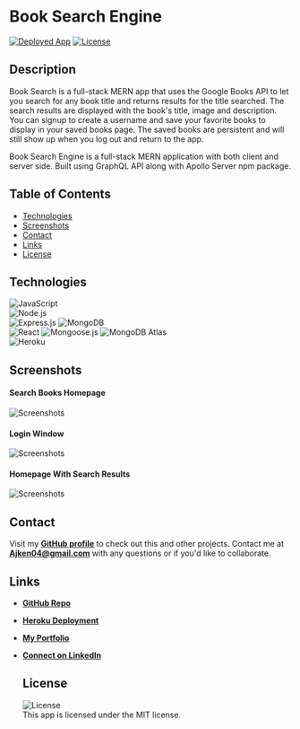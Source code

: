 # Book Search Engine
<a href="https://booksearch-tc.herokuapp.com/">![Deployed App](https://img.shields.io/badge/Deployed%20App-blue.svg)</a>    <a href=./LICENSE>![License](https://img.shields.io/badge/License%3A-MIT-green.svg)</a>  

## Description
Book Search is a full-stack MERN app that uses the Google Books API to let you search for any book title and returns results for the title searched. The search results are displayed with the book's title, image and description. You can signup to create a username and save your favorite books to display in your saved books page. The saved books are persistent and will still show up when you log out and return to the app.

Book Search Engine is a full-stack MERN application with both client and server side. Built using GraphQL API along with Apollo Server npm package.

## Table of Contents
* [Technologies](#technologies)
* [Screenshots](#screenshots)
* [Contact](#contact)
* [Links](#links)
* [License](#license)

## Technologies
![JavaScript](https://img.shields.io/badge/JavaScript-F7DF1E?style=for-the-badge&logo=javascript&logoColor=black)  
![Node.js](https://img.shields.io/badge/Node.js-43853D?style=for-the-badge&logo=node.js&logoColor=white)  
![Express.js](https://img.shields.io/badge/Express.js-404D59?style=for-the-badge)
![MongoDB](https://img.shields.io/badge/MongoDB-4EA94B?style=for-the-badge&logo=mongodb&logoColor=white)  
![React](https://img.shields.io/badge/React-20232A?style=for-the-badge&logo=react&logoColor=61DAFB) 
![Mongoose.js](https://img.shields.io/badge/Mongoose.js-880000?style=for-the-badge) 
![MongoDB Atlas](https://img.shields.io/badge/MongoDB%20Atlas-4EA94B?style=for-the-badge&logo=mongodb&logoColor=white)   
![Heroku](https://img.shields.io/badge/Heroku-430098?style=for-the-badge&logo=heroku&logoColor=white)  

## Screenshots
#### Search Books Homepage
![Screenshots](./client/assets/searchbooks-page-ss.png)
#### Login Window 
![Screenshots](./client/assets/login-page-searchbooks-ss.png)
#### Homepage With Search Results
![Screenshots](./client/assets/searchedbooks-ss.png)

## Contact 
Visit my **[GitHub profile](https://github.com/AlexanderKeny10/)** to check out this and other projects.
Contact me at **Ajken04@gmail.com** with any questions or if you'd like to collaborate.

## Links
- **[GitHub Repo](https://github.com/Alexanderken10/book-search-engine)**
- **[Heroku Deployment](https://book-search-saves.herokuapp.com/)**
- **[My Portfolio](https://alexanderkeny10.github.io/portfolio-react-ak/)**
- **[Connect on LinkedIn](https://www.linkedin.com/in/alexander-kenney-01690610a/)**

  ## License
  ![License](https://img.shields.io/badge/License%3A-MIT-green.svg)    
  This app is licensed under the MIT license.